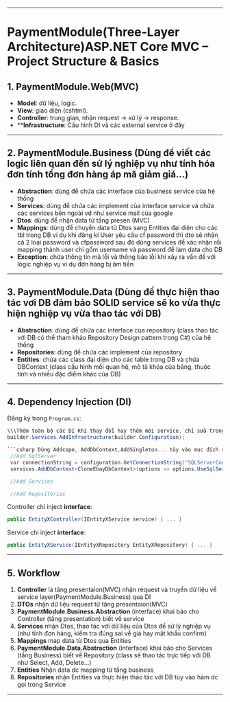 
---

# PaymentModule(Three-Layer Architecture)ASP.NET Core MVC – Project Structure & Basics

## 1. PaymentModule.Web(MVC)

* **Model**: dữ liệu, logic.
* **View**: giao diện (cshtml).
* **Controller**: trung gian, nhận request → xử lý → response.
* ****Infrastructure**: Cấu hình DI và các external service ở đây

---

## 2. PaymentModule.Business (Dùng để viết các logic liên quan đến sử lý nghiệp vụ như tính hóa đơn tính tổng đơn hàng áp mã giảm giá...)

* **Abstraction**: dùng để chứa các interface của business service của hệ thống
* **Services**: dùng để chứa các implement của interface service và chứa các services bên ngoài vd như service mail của google
* **Dtos**: dùng để nhận data từ tầng presen (MVC)
* **Mappings**: dùng để chuyển data từ Dtos sang Entities đại diện cho các tbl trong DB ví dụ khi đăng kí User yêu cầu cf password thì dto sẽ nhận cả 2 loại password và cfpassword sau đó dùng services để xác
  nhận rồi mapping thành user chỉ gồm username và password để làm data cho DB
* **Exception**: chứa thông tin mã lỗi và thông báo lỗi khi xảy ra vấn đề với logic nghiệp vụ ví dụ đơn hàng bị âm tiền

---
## 3. PaymentModule.Data (Dùng để thực hiện thao tác vơi DB đảm bảo SOLID service sẽ ko vừa thực hiện nghiệp vụ vừa thao tác với DB)

* **Abstraction**: dùng để chứa các interface của repository (class thao tác với DB có thể tham khảo Repository Design pattern trong C#) của hệ thống
* **Repositories**: dùng để chứa các implement của repository
* **Entities**: chứa các class đại diện cho các table trong DB và chứa DBContext (class cấu hình mối quan hệ, mô tả khóa của bảng, thuộc tính và nhiều đặc điểm khác của DB)

---

## 4. Dependency Injection (DI)

Đăng ký trong `Program.cs`:
```csharp
\\\Thêm toàn bộ các DI Khi thay đổi hay thêm mới service, chỉ sửa trong extension, không ảnh hưởng file Program.cs.
builder.Services.AddInfrastructure(builder.Configuration);

```csharp Dùng Addcope, AddDbContext,AddSingleton... tùy vào mục đích sử dụng của DI
 //Add SqlServer
 var connectionString = configuration.GetConnectionString("SQLServerConnection");
 services.AddDbContext<CloneEbayDbContext>(options => options.UseSqlServer(connectionString));

 //Add Services

 //Add Repositories
```

Controller chỉ inject **interface**:

```csharp
public EntityXController(IEntityXService service) { ... }
```
Service chỉ inject **interface**:

```csharp
public EntityXService(IEntityXRepository EntityXRepository) { ... }
```
---

## 5. Workflow

1. **Controller** là tâng presentaion(MVC) nhận request và truyền dữ liệu về service layer(PaymentModule.Business) qua DI
2. **DTOs** nhận dữ liệu request từ tâng presentaion(MVC)
3. **PaymentModule.Business.Abstraction** (interface) khai báo cho Controller (tầng presentation) biết về service
4. **Services** nhận Dtos, thao tác với dữ liệu của Dtos để sử lý nghiệp vụ (như tính đơn hàng, kiểm tra đúng sai về giá hay mật khẩu confirm)
5. **Mappings** map data từ Dtos qua Entities
6. **PaymentModule.Data.Abstraction** (interface) khai báo cho Services (tầng Business) biết về Repository (class sẽ thao tác trực tiếp với DB như Select, Add, Delete...)
7. **Entities** Nhận data dc mapping từ tầng business
9. **Repositories** nhận Entities và thực hiện tháo tác với DB tùy vào hàm dc gọi trong Service

---


